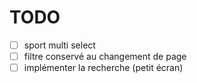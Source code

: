 # TODO

- [ ] sport multi select
- [ ] filtre conservé au changement de page
- [ ] implémenter la recherche (petit écran)
